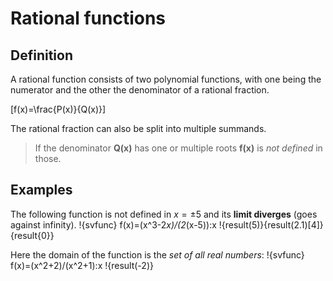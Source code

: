 # Rational functions
## Definition
A rational function consists of two polynomial functions, with one being the numerator and the other the denominator of a rational fraction.

\[f(x)=\frac{P(x)}{Q(x)}\]

The rational fraction can also be split into multiple summands.

> If the denominator **Q(x)** has one or multiple roots **f(x)** is *not defined* in those.

## Examples

The following function is not defined in $x=\pm 5$ and its **limit diverges** (goes against infinity).
!{svfunc} f(x)=(x^3-2*x)/(2*(x-5)):x !{result(5)}{result(2.1)[4]}{result{0}}

Here the domain of the function is the *set of all real numbers*:
!{svfunc} f(x)=(x^2+2)/(x^2+1):x !{result(-2)}